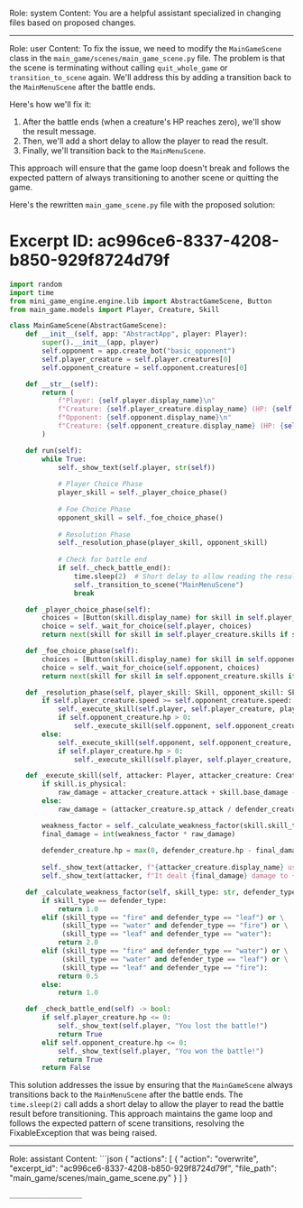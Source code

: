 Role: system
Content: You are a helpful assistant specialized in changing files based on proposed changes.
__________________
Role: user
Content: To fix the issue, we need to modify the `MainGameScene` class in the `main_game/scenes/main_game_scene.py` file. The problem is that the scene is terminating without calling `quit_whole_game` or `transition_to_scene` again. We'll address this by adding a transition back to the `MainMenuScene` after the battle ends.

Here's how we'll fix it:

1. After the battle ends (when a creature's HP reaches zero), we'll show the result message.
2. Then, we'll add a short delay to allow the player to read the result.
3. Finally, we'll transition back to the `MainMenuScene`.

This approach will ensure that the game loop doesn't break and follows the expected pattern of always transitioning to another scene or quitting the game.

Here's the rewritten `main_game_scene.py` file with the proposed solution:

# Excerpt ID: ac996ce6-8337-4208-b850-929f8724d79f
```python main_game/scenes/main_game_scene.py
import random
import time
from mini_game_engine.engine.lib import AbstractGameScene, Button
from main_game.models import Player, Creature, Skill

class MainGameScene(AbstractGameScene):
    def __init__(self, app: "AbstractApp", player: Player):
        super().__init__(app, player)
        self.opponent = app.create_bot("basic_opponent")
        self.player_creature = self.player.creatures[0]
        self.opponent_creature = self.opponent.creatures[0]

    def __str__(self):
        return (
            f"Player: {self.player.display_name}\n"
            f"Creature: {self.player_creature.display_name} (HP: {self.player_creature.hp}/{self.player_creature.max_hp})\n"
            f"Opponent: {self.opponent.display_name}\n"
            f"Creature: {self.opponent_creature.display_name} (HP: {self.opponent_creature.hp}/{self.opponent_creature.max_hp})\n"
        )

    def run(self):
        while True:
            self._show_text(self.player, str(self))
            
            # Player Choice Phase
            player_skill = self._player_choice_phase()
            
            # Foe Choice Phase
            opponent_skill = self._foe_choice_phase()
            
            # Resolution Phase
            self._resolution_phase(player_skill, opponent_skill)
            
            # Check for battle end
            if self._check_battle_end():
                time.sleep(2)  # Short delay to allow reading the result
                self._transition_to_scene("MainMenuScene")
                break

    def _player_choice_phase(self):
        choices = [Button(skill.display_name) for skill in self.player_creature.skills]
        choice = self._wait_for_choice(self.player, choices)
        return next(skill for skill in self.player_creature.skills if skill.display_name == choice.display_name)

    def _foe_choice_phase(self):
        choices = [Button(skill.display_name) for skill in self.opponent_creature.skills]
        choice = self._wait_for_choice(self.opponent, choices)
        return next(skill for skill in self.opponent_creature.skills if skill.display_name == choice.display_name)

    def _resolution_phase(self, player_skill: Skill, opponent_skill: Skill):
        if self.player_creature.speed >= self.opponent_creature.speed:
            self._execute_skill(self.player, self.player_creature, player_skill, self.opponent_creature)
            if self.opponent_creature.hp > 0:
                self._execute_skill(self.opponent, self.opponent_creature, opponent_skill, self.player_creature)
        else:
            self._execute_skill(self.opponent, self.opponent_creature, opponent_skill, self.player_creature)
            if self.player_creature.hp > 0:
                self._execute_skill(self.player, self.player_creature, player_skill, self.opponent_creature)

    def _execute_skill(self, attacker: Player, attacker_creature: Creature, skill: Skill, defender_creature: Creature):
        if skill.is_physical:
            raw_damage = attacker_creature.attack + skill.base_damage - defender_creature.defense
        else:
            raw_damage = (attacker_creature.sp_attack / defender_creature.sp_defense) * skill.base_damage

        weakness_factor = self._calculate_weakness_factor(skill.skill_type, defender_creature.creature_type)
        final_damage = int(weakness_factor * raw_damage)
        
        defender_creature.hp = max(0, defender_creature.hp - final_damage)
        
        self._show_text(attacker, f"{attacker_creature.display_name} used {skill.display_name}!")
        self._show_text(attacker, f"It dealt {final_damage} damage to {defender_creature.display_name}!")

    def _calculate_weakness_factor(self, skill_type: str, defender_type: str) -> float:
        if skill_type == defender_type:
            return 1.0
        elif (skill_type == "fire" and defender_type == "leaf") or \
             (skill_type == "water" and defender_type == "fire") or \
             (skill_type == "leaf" and defender_type == "water"):
            return 2.0
        elif (skill_type == "fire" and defender_type == "water") or \
             (skill_type == "water" and defender_type == "leaf") or \
             (skill_type == "leaf" and defender_type == "fire"):
            return 0.5
        else:
            return 1.0

    def _check_battle_end(self) -> bool:
        if self.player_creature.hp <= 0:
            self._show_text(self.player, "You lost the battle!")
            return True
        elif self.opponent_creature.hp <= 0:
            self._show_text(self.player, "You won the battle!")
            return True
        return False
```

This solution addresses the issue by ensuring that the `MainGameScene` always transitions back to the `MainMenuScene` after the battle ends. The `time.sleep(2)` call adds a short delay to allow the player to read the battle result before transitioning. This approach maintains the game loop and follows the expected pattern of scene transitions, resolving the FixableException that was being raised.
__________________
Role: assistant
Content: ```json
{
  "actions": [
    {
      "action": "overwrite",
      "excerpt_id": "ac996ce6-8337-4208-b850-929f8724d79f",
      "file_path": "main_game/scenes/main_game_scene.py"
    }
  ]
}
```
__________________
